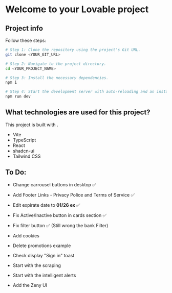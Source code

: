 # Welcome to your Lovable project

## Project info
Follow these steps:

```sh
# Step 1: Clone the repository using the project's Git URL.
git clone <YOUR_GIT_URL>

# Step 2: Navigate to the project directory.
cd <YOUR_PROJECT_NAME>

# Step 3: Install the necessary dependencies.
npm i

# Step 4: Start the development server with auto-reloading and an instant preview.
npm run dev
```

## What technologies are used for this project?

This project is built with .

- Vite
- TypeScript
- React
- shadcn-ui
- Tailwind CSS

## To Do:
- Change carrousel buttons in desktop ✅
- Add Footer Links - Privacy Police and Terms of Service ✅
- Edit expirate date to **01/26 ex** ✅
- Fix Active/Inactive button in cards section ✅
- Fix filter button ✅ (Still wrong the bank Filter)
- Add cookies
- Delete promotions example
- Check display "Sign in" toast

- Start with the scraping
- Start with the intelligent alerts
- Add the Zeny UI
